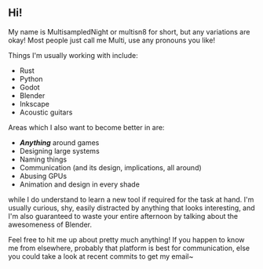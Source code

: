 ## Hi!

My name is MultisampledNight or multisn8 for short, but any variations are okay!
Most people just call me Multi, use any pronouns you like!

Things I'm usually working with include:

- Rust
- Python
- Godot
- Blender
- Inkscape
- Acoustic guitars

Areas which I also want to become better in are:

- ***Anything*** around games
- Designing large systems
- Naming things
- Communication (and its design, implications, all around)
- Abusing GPUs
- Animation and design in every shade

while I do understand to learn a new tool if required for the task at hand. I'm
usually curious, shy, easily distracted by anything that looks interesting, and
I'm also guaranteed to waste your entire afternoon by talking about the
awesomeness of Blender.

Feel free to hit me up about pretty much anything! If you happen to know me from
elsewhere, probably that platform is best for communication, else you could take
a look at recent commits to get my email~
